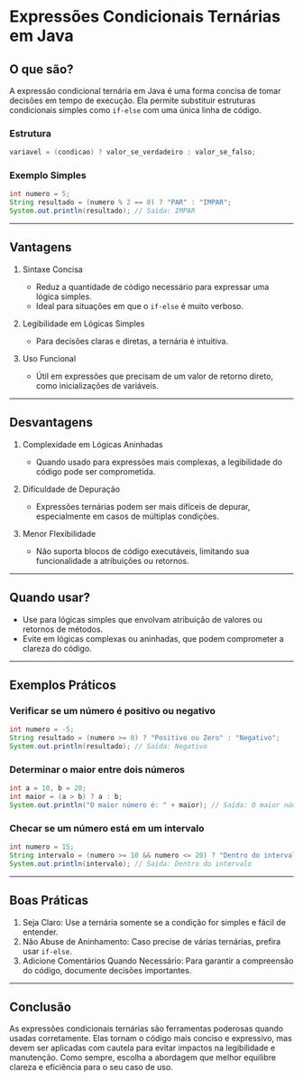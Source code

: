 # Expressões Condicionais Ternárias em Java

## O que são?
A expressão condicional ternária em Java é uma forma concisa de tomar decisões em tempo de execução. Ela permite substituir estruturas condicionais simples como `if-else` com uma única linha de código.

### Estrutura
```java
variavel = (condicao) ? valor_se_verdadeiro : valor_se_falso;
```

### Exemplo Simples
```java
int numero = 5;
String resultado = (numero % 2 == 0) ? "PAR" : "IMPAR";
System.out.println(resultado); // Saída: IMPAR
```

---

## Vantagens
1. Sintaxe Concisa  
   - Reduz a quantidade de código necessário para expressar uma lógica simples.
   - Ideal para situações em que o `if-else` é muito verboso.

2. Legibilidade em Lógicas Simples  
   - Para decisões claras e diretas, a ternária é intuitiva.

3. Uso Funcional  
   - Útil em expressões que precisam de um valor de retorno direto, como inicializações de variáveis.

---

## Desvantagens
1. Complexidade em Lógicas Aninhadas  
   - Quando usado para expressões mais complexas, a legibilidade do código pode ser comprometida.

2. Dificuldade de Depuração  
   - Expressões ternárias podem ser mais difíceis de depurar, especialmente em casos de múltiplas condições.

3. Menor Flexibilidade  
   - Não suporta blocos de código executáveis, limitando sua funcionalidade a atribuições ou retornos.

---

## Quando usar?
- Use para lógicas simples que envolvam atribuição de valores ou retornos de métodos.
- Evite em lógicas complexas ou aninhadas, que podem comprometer a clareza do código.

---

## Exemplos Práticos

### Verificar se um número é positivo ou negativo
```java
int numero = -5;
String resultado = (numero >= 0) ? "Positivo ou Zero" : "Negativo";
System.out.println(resultado); // Saída: Negativo
```

### Determinar o maior entre dois números
```java
int a = 10, b = 20;
int maior = (a > b) ? a : b;
System.out.println("O maior número é: " + maior); // Saída: O maior número é: 20
```

### Checar se um número está em um intervalo
```java
int numero = 15;
String intervalo = (numero >= 10 && numero <= 20) ? "Dentro do intervalo" : "Fora do intervalo";
System.out.println(intervalo); // Saída: Dentro do intervalo
```

---

## Boas Práticas
1. Seja Claro: Use a ternária somente se a condição for simples e fácil de entender.
2. Não Abuse de Aninhamento: Caso precise de várias ternárias, prefira usar `if-else`.
3. Adicione Comentários Quando Necessário: Para garantir a compreensão do código, documente decisões importantes.

---

## Conclusão
As expressões condicionais ternárias são ferramentas poderosas quando usadas corretamente. Elas tornam o código mais conciso e expressivo, mas devem ser aplicadas com cautela para evitar impactos na legibilidade e manutenção. Como sempre, escolha a abordagem que melhor equilibre clareza e eficiência para o seu caso de uso.